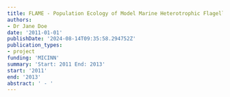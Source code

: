 ```yaml
---
title: FLAME - Population Ecology of Model Marine Heterotrophic Flagellates
authors:
- Dr Jane Doe
date: '2011-01-01'
publishDate: '2024-08-14T09:35:58.294752Z'
publication_types:
- project
funding: 'MICINN'
summary: 'Start: 2011 End: 2013'
start: '2011'
end: '2013'
abstract: ' - '
---
```

